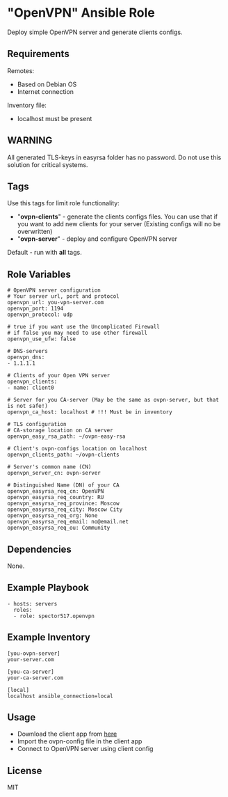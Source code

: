 "OpenVPN" Ansible Role
=========

Deploy simple OpenVPN server and generate clients configs.

Requirements
------------

Remotes:
- Based on Debian OS
- Internet connection

Inventory file:
- localhost must be present

WARNING
-------

All generated TLS-keys in easyrsa folder has no password.
Do not use this solution for critical systems.

Tags
----

Use this tags for limit role functionality:
- "__ovpn-clients__" - generate the clients configs files. You can use that if you want to add new clients for your server (Existing configs will no be overwritten)
- "__ovpn-server__" - deploy and configure OpenVPN server

Default - run with __all__ tags.

Role Variables
--------------

```
# OpenVPN server configuration
# Your server url, port and protocol
openvpn_url: you-vpn-server.com
openvpn_port: 1194
openvpn_protocol: udp

# true if you want use the Uncomplicated Firewall
# if false you may need to use other firewall
openvpn_use_ufw: false

# DNS-servers
openvpn_dns:
- 1.1.1.1

# Clients of your Open VPN server
openvpn_clients:
- name: client0

# Server for you CA-server (May be the same as ovpn-server, but that is not safe!)
openvpn_ca_host: localhost # !!! Must be in inventory

# TLS configuration
# CA-storage location on CA server
openvpn_easy_rsa_path: ~/ovpn-easy-rsa

# Client's ovpn-configs location on localhost
openvpn_clients_path: ~/ovpn-clients

# Server's common name (CN)
openvpn_server_cn: ovpn-server

# Distinguished Name (DN) of your CA
openvpn_easyrsa_req_cn: OpenVPN
openvpn_easyrsa_req_country: RU
openvpn_easyrsa_req_province: Moscow
openvpn_easyrsa_req_city: Moscow City
openvpn_easyrsa_req_org: None
openvpn_easyrsa_req_email: no@email.net
openvpn_easyrsa_req_ou: Community
```

Dependencies
------------

None.

Example Playbook
----------------

```
- hosts: servers
  roles:
  - role: spector517.openvpn
```

Example Inventory
-----------------

```
[you-ovpn-server]
your-server.com

[you-ca-server]
your-ca-server.com

[local]
localhost ansible_connection=local
```

Usage
-----

- Download the client app from [here](https://openvpn.net/community-downloads/)
- Import the ovpn-config file in the client app
- Connect to OpenVPN server using client config

License
-------

MIT
